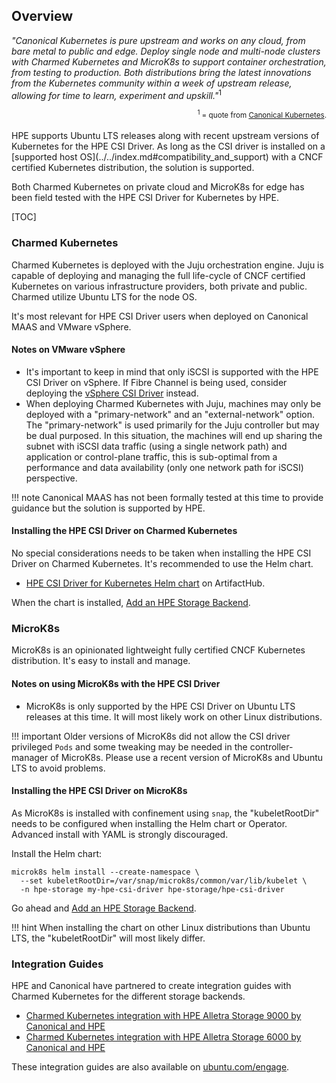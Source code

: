 ## Overview

*"Canonical Kubernetes is pure upstream and works on any cloud, from bare metal to public and edge. Deploy single node and multi-node clusters with Charmed Kubernetes and MicroK8s to support container orchestration, from testing to production. Both distributions bring the latest innovations from the Kubernetes community within a week of upstream release, allowing for time to learn, experiment and upskill."*<sup>1</sup>

<div align="right"><small><sup>1</sup> = quote from <a href="https://ubuntu.com/kubernetes/">Canonical Kubernetes</a>.</small></div>
<br/>
HPE supports Ubuntu LTS releases along with recent upstream versions of Kubernetes for the HPE CSI Driver. As long as the CSI driver is installed on a [supported host OS](../../index.md#compatibility_and_support) with a CNCF certified Kubernetes distribution, the solution is supported.

Both Charmed Kubernetes on private cloud and MicroK8s for edge has been field tested with the HPE CSI Driver for Kubernetes by HPE.

[TOC]

### Charmed Kubernetes

Charmed Kubernetes is deployed with the Juju orchestration engine. Juju is capable of deploying and managing the full life-cycle of CNCF certified Kubernetes on various infrastructure providers, both private and public. Charmed utilize Ubuntu LTS for the node OS.

It's most relevant for HPE CSI Driver users when deployed on Canonical MAAS and VMware vSphere.

#### Notes on VMware vSphere

- It's important to keep in mind that only iSCSI is supported with the HPE CSI Driver on vSphere. If Fibre Channel is being used, consider deploying the [vSphere CSI Driver](../vmware/index.md) instead.
- When deploying Charmed Kubernetes with Juju, machines may only be deployed with a "primary-network" and an "external-network" option. The "primary-network" is used primarily for the Juju controller but may be dual purposed. In this situation, the machines will end up sharing the subnet with iSCSI data traffic (using a single network path) and application or control-plane traffic, this is sub-optimal from a performance and data availability (only one network path for iSCSI) perspective.

!!! note
    Canonical MAAS has not been formally tested at this time to provide guidance but the solution is supported by HPE.

#### Installing the HPE CSI Driver on Charmed Kubernetes

No special considerations needs to be taken when installing the HPE CSI Driver on Charmed Kubernetes. It's recommended to use the Helm chart.

- [HPE CSI Driver for Kubernetes Helm chart](https://artifacthub.io/packages/helm/hpe-storage/hpe-csi-driver) on ArtifactHub.

When the chart is installed, [Add an HPE Storage Backend](../../deployment.md#add_an_hpe_storage_backend).

### MicroK8s

MicroK8s is an opinionated lightweight fully certified CNCF Kubernetes distribution. It's easy to install and manage.

#### Notes on using MicroK8s with the HPE CSI Driver

- MicroK8s is only supported by the HPE CSI Driver on Ubuntu LTS releases at this time. It will most likely work on other Linux distributions.

!!! important
    Older versions of MicroK8s did not allow the CSI driver privileged `Pods` and some tweaking may be needed in the controller-manager of MicroK8s. Please use a recent version of MicroK8s and Ubuntu LTS to avoid problems.

#### Installing the HPE CSI Driver on MicroK8s

As MicroK8s is installed with confinement using `snap`, the "kubeletRootDir" needs to be configured when installing the Helm chart or Operator. Advanced install with YAML is strongly discouraged.

Install the Helm chart:
```text
microk8s helm install --create-namespace \
  --set kubeletRootDir=/var/snap/microk8s/common/var/lib/kubelet \
  -n hpe-storage my-hpe-csi-driver hpe-storage/hpe-csi-driver
```

Go ahead and [Add an HPE Storage Backend](../../deployment.md#add_an_hpe_storage_backend).

!!! hint
    When installing the chart on other Linux distributions than Ubuntu LTS, the "kubeletRootDir" will most likely differ.

### Integration Guides

HPE and Canonical have partnered to create integration guides with Charmed Kubernetes for the different storage backends.

- [Charmed Kubernetes integration with HPE Alletra Storage 9000 by Canonical and HPE](https://www.hpe.com/psnow/doc/a00136437enw)
- [Charmed Kubernetes integration with HPE Alletra Storage 6000 by Canonical and HPE](https://www.hpe.com/psnow/doc/a00136438enw)

These integration guides are also available on [ubuntu.com/engage](https://ubuntu.com/engage?tag=hpe).
